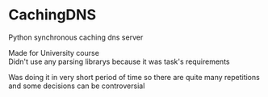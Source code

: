 # CachingDNS
Python synchronous caching dns server

Made for University course  
Didn't use any parsing librarys because it was task's requirements  

Was doing it in very short period of time so there are quite many repetitions and some decisions can be controversial
